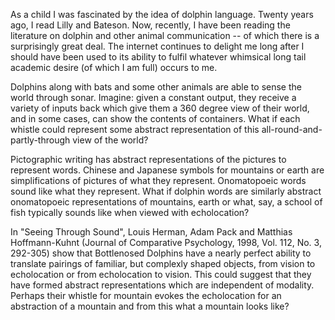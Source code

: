 As a child I was fascinated by the idea of dolphin language. Twenty years ago, I read Lilly and Bateson. Now, recently, I have been reading the literature on dolphin and other animal communication -- of which there is a surprisingly great deal. The internet continues to delight me long after I should have been used to its ability to fulfil whatever whimsical long tail academic desire (of which I am full) occurs to me.

Dolphins along with bats and some other animals are able to sense the world through sonar. Imagine: given a constant output, they receive a variety of inputs back which give them a 360 degree view of their world, and in some cases, can show the contents of containers. What if each whistle could represent some abstract representation of this all-round-and-partly-through view of the world?

Pictographic writing has abstract representations of the pictures to represent words. Chinese and Japanese symbols for mountains or earth are simplifications of pictures of what they represent. Onomatopoeic words sound like what they represent. What if dolphin words are similarly abstract onomatopoeic representations of mountains, earth or what, say, a school of fish typically sounds like when viewed with echolocation?

In "Seeing Through Sound", Louis Herman, Adam Pack and Matthias Hoffmann-Kuhnt (Journal of Comparative Psychology, 1998, Vol. 112, No. 3, 292-305) show that Bottlenosed Dolphins have a nearly perfect ability to translate pairings of familiar, but complexly shaped objects, from vision to echolocation or from echolocation to vision. This could suggest that they have formed abstract representations which are independent of modality. Perhaps their whistle for mountain evokes the echolocation for an abstraction of a mountain and from this what a mountain looks like?